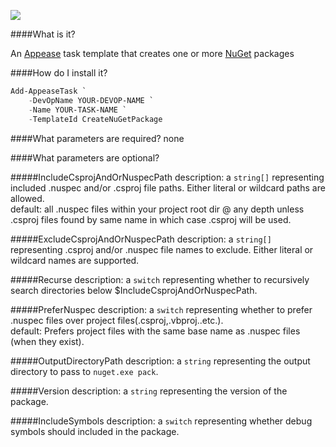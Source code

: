 ![](https://ci.appveyor.com/api/projects/status/rayv6xsibmqf48e8?svg=true)

####What is it?

An [Appease](http://appease.io) task template that creates one or more [NuGet](http://www.nuget.org/) packages

####How do I install it?

```PowerShell
Add-AppeaseTask `
    -DevOpName YOUR-DEVOP-NAME `
    -Name YOUR-TASK-NAME `
    -TemplateId CreateNuGetPackage
```

####What parameters are required?
none

####What parameters are optional?

#####IncludeCsprojAndOrNuspecPath
description: a `string[]` representing included .nuspec and/or .csproj file paths. Either literal or wildcard paths are allowed.  
default: all .nuspec files within your project root dir @ any depth unless .csproj files found by same name in which case .csproj will be used.

#####ExcludeCsprojAndOrNuspecPath
description: a `string[]` representing .csproj and/or .nuspec file names to exclude. Either literal or wildcard names are supported.

#####Recurse
description: a `switch` representing whether to recursively search directories below $IncludeCsprojAndOrNuspecPath.

#####PreferNuspec
description: a `switch` representing whether to prefer .nuspec files over project files(.csproj,.vbproj..etc.).  
default: Prefers project files with the same base name as .nuspec files (when they exist).

#####OutputDirectoryPath
description: a `string` representing the output directory to pass to `nuget.exe pack`.

#####Version
description: a `string` representing the version of the package.

#####IncludeSymbols
description: a `switch` representing whether debug symbols should included in the package.